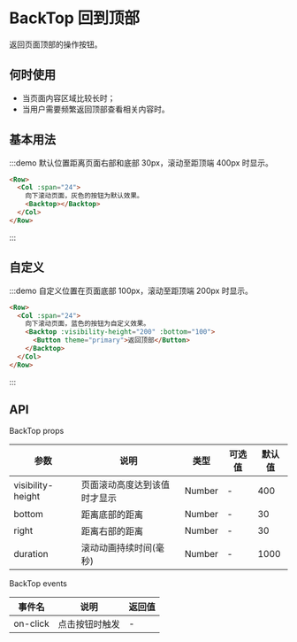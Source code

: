 # BackTop 回到顶部

返回页面顶部的操作按钮。

## 何时使用

- 当页面内容区域比较长时；
- 当用户需要频繁返回顶部查看相关内容时。

## 基本用法

:::demo 默认位置距离页面右部和底部 30px，滚动至距顶端 400px 时显示。

```html
<Row>
  <Col :span="24">
    向下滚动页面，灰色的按钮为默认效果。
    <Backtop></Backtop>
  </Col>
</Row>
```
:::

## 自定义

:::demo 自定义位置在页面底部 100px，滚动至距顶端 200px 时显示。

```html
<Row>
  <Col :span="24">
    向下滚动页面，蓝色的按钮为自定义效果。
    <Backtop :visibility-height="200" :bottom="100">
      <Button theme="primary">返回顶部</Button>
    </Backtop>
  </Col>
</Row>
```
:::

## API

BackTop props

| 参数 | 说明 | 类型 | 可选值 | 默认值 |
|---- |---- |---- |---- |---- |
| visibility-height | 页面滚动高度达到该值时才显示 | Number | - | 400 |
| bottom | 距离底部的距离 | Number | - | 30 |
| right | 距离右部的距离 | Number | - | 30 |
| duration | 滚动动画持续时间(毫秒) | Number | - | 1000 |

BackTop events

| 事件名 | 说明 | 返回值 |
|---- |---- |---- |
| on-click | 点击按钮时触发 | - |

<script>
  import Row from '@/components/row';
  import Col from '@/components/col';
  import Button from '@/components/button';
  import Backtop from '@/components/backtop';

  export default {
    components: {
      Row,
      Col,
      Button,
      Backtop,
    },
    methods: {
    },
  };
</script>

<style lang="scss" scoped>
  .article {
    height: 2000px; 
  }
</style>